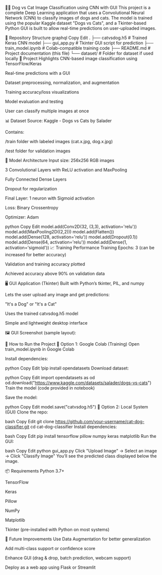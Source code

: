 🐶🐱 Dog vs Cat Image Classification using CNN with GUI
This project is a complete Deep Learning application that uses a Convolutional Neural Network (CNN) to classify images of dogs and cats. The model is trained using the popular Kaggle dataset "Dogs vs Cats", and a Tkinter-based Python GUI is built to allow real-time predictions on user-uploaded images.

📂 Repository Structure
graphql
Copy
Edit
.
├── catvsdog.h5             # Trained Keras CNN model
├── gui_app.py              # Tkinter GUI script for prediction
├── train_model.ipynb       # Colab-compatible training code
├── README.md               # Project documentation (this file)
└── dataset/                # Folder for dataset if used locally
📌 Project Highlights
CNN-based image classification using TensorFlow/Keras

Real-time predictions with a GUI

Dataset preprocessing, normalization, and augmentation

Training accuracy/loss visualizations

Model evaluation and testing

User can classify multiple images at once

📊 Dataset
Source: Kaggle - Dogs vs Cats by Salader

Contains:

/train folder with labeled images (cat.x.jpg, dog.x.jpg)

/test folder for validation images

🧠 Model Architecture
Input size: 256x256 RGB images

3 Convolutional Layers with ReLU activation and MaxPooling

Fully Connected Dense Layers

Dropout for regularization

Final Layer: 1 neuron with Sigmoid activation

Loss: Binary Crossentropy

Optimizer: Adam

python
Copy
Edit
model.add(Conv2D(32, (3,3), activation='relu'))
model.add(MaxPooling2D((2,2)))
model.add(Flatten())
model.add(Dense(128, activation='relu'))
model.add(Dropout(0.1))
model.add(Dense(64, activation='relu'))
model.add(Dense(1, activation='sigmoid'))
📈 Training Performance
Training Epochs: 3 (can be increased for better accuracy)

Validation and training accuracy plotted

Achieved accuracy above 90% on validation data

🖥️ GUI Application (Tkinter)
Built with Python’s tkinter, PIL, and numpy

Lets the user upload any image and get predictions:

"It's a Dog" or "It's a Cat"

Uses the trained catvsdog.h5 model

Simple and lightweight desktop interface

🖼️ GUI Screenshot (sample layout):

🚀 How to Run the Project
🔹 Option 1: Google Colab (Training)
Open train_model.ipynb in Google Colab

Install dependencies:

python
Copy
Edit
!pip install opendatasets
Download dataset:

python
Copy
Edit
import opendatasets as od
od.download("https://www.kaggle.com/datasets/salader/dogs-vs-cats")
Train the model (code provided in notebook)

Save the model:

python
Copy
Edit
model.save("catvsdog.h5")
🔹 Option 2: Local System (GUI)
Clone the repo:

bash
Copy
Edit
git clone https://github.com/your-username/cat-dog-classifier.git
cd cat-dog-classifier
Install dependencies:

bash
Copy
Edit
pip install tensorflow pillow numpy keras matplotlib
Run the GUI:

bash
Copy
Edit
python gui_app.py
Click "Upload Image" → Select an image → Click "Classify Image"
You’ll see the predicted class displayed below the image.

📦 Requirements
Python 3.7+

TensorFlow

Keras

Pillow

NumPy

Matplotlib

Tkinter (pre-installed with Python on most systems)

📍 Future Improvements
Use Data Augmentation for better generalization

Add multi-class support or confidence score

Enhance GUI (drag & drop, batch prediction, webcam support)

Deploy as a web app using Flask or Streamlit

